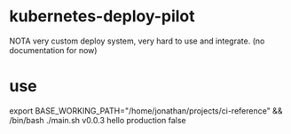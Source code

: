 # kubernetes-deploy-pilot
NOTA very custom deploy system, very hard to use and integrate. (no documentation for now)

# use
export BASE_WORKING_PATH="/home/jonathan/projects/ci-reference" && /bin/bash ./main.sh v0.0.3 hello production false